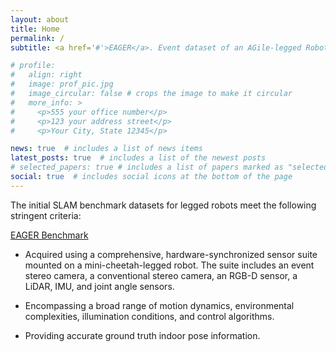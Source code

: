 ```yaml
---
layout: about
title: Home
permalink: /
subtitle: <a href='#'>EAGER</a>. Event dataset of an AGile-legged Robot

# profile:
#   align: right
#   image: prof_pic.jpg
#   image_circular: false # crops the image to make it circular
#   more_info: >
#     <p>555 your office number</p>
#     <p>123 your address street</p>
#     <p>Your City, State 12345</p>

news: true  # includes a list of news items
latest_posts: true  # includes a list of the newest posts
# selected_papers: true # includes a list of papers marked as "selected={true}"
social: true  # includes social icons at the bottom of the page
---
```



The initial SLAM benchmark datasets for legged robots meet the following stringent criteria:

[EAGER Benchmark](/assets/img/1.jpg)
- Acquired using a comprehensive, hardware-synchronized sensor suite mounted on a mini-cheetah-legged robot. The suite includes an event stereo camera, a conventional stereo camera, an RGB-D sensor, a LiDAR, IMU, and joint angle sensors.

- Encompassing a broad range of motion dynamics, environmental complexities, illumination conditions, and control algorithms.

- Providing accurate ground truth indoor pose information.
